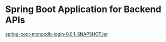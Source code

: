 # Spring Boot Application for Backend APIs
[spring-boot-mongodb-login-0.0.1-SNAPSHOT.jar](target%2Fspring-boot-mongodb-login-0.0.1-SNAPSHOT.jar)